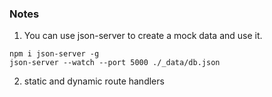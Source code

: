 ### Notes

1. You can use json-server to create a mock data and use it.

```
npm i json-server -g
json-server --watch --port 5000 ./_data/db.json
```

2. static and dynamic route handlers